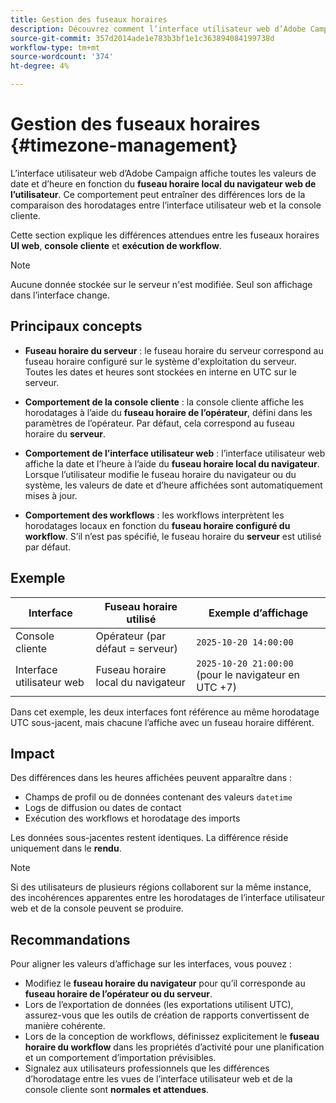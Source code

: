 ```yaml
---
title: Gestion des fuseaux horaires
description: Découvrez comment l’interface utilisateur web d’Adobe Campaign affiche les valeurs de date et d’heure en fonction des fuseaux horaires du navigateur, de l’opérateur, du workflow et du serveur.
source-git-commit: 357d2014ade1e783b3bf1e1c363894084199738d
workflow-type: tm+mt
source-wordcount: '374'
ht-degree: 4%

---
```


# Gestion des fuseaux horaires {#timezone-management}

L’interface utilisateur web d’Adobe Campaign affiche toutes les valeurs de date et d’heure en fonction du **fuseau horaire local du navigateur web de l’utilisateur**. Ce comportement peut entraîner des différences lors de la comparaison des horodatages entre l’interface utilisateur web et la console cliente.

Cette section explique les différences attendues entre les fuseaux horaires **UI web**, **console cliente** et **exécution de workflow**.

>[!NOTE]
>
>Aucune donnée stockée sur le serveur n&#39;est modifiée. Seul son affichage dans l’interface change.

## Principaux concepts

* **Fuseau horaire du serveur** : le fuseau horaire du serveur correspond au fuseau horaire configuré sur le système d&#39;exploitation du serveur. Toutes les dates et heures sont stockées en interne en UTC sur le serveur.

* **Comportement de la console cliente** : la console cliente affiche les horodatages à l’aide du **fuseau horaire de l’opérateur**, défini dans les paramètres de l’opérateur. Par défaut, cela correspond au fuseau horaire du **serveur**.

* **Comportement de l’interface utilisateur web** : l’interface utilisateur web affiche la date et l’heure à l’aide du **fuseau horaire local du navigateur**. Lorsque l’utilisateur modifie le fuseau horaire du navigateur ou du système, les valeurs de date et d’heure affichées sont automatiquement mises à jour.

* **Comportement des workflows** : les workflows interprètent les horodatages locaux en fonction du **fuseau horaire configuré du workflow**. S’il n’est pas spécifié, le fuseau horaire du **serveur** est utilisé par défaut.

## Exemple

| Interface | Fuseau horaire utilisé | Exemple d’affichage |
|------------|----------------|-----------------|
| Console cliente | Opérateur (par défaut = serveur) | `2025-10-20 14:00:00` |
| Interface utilisateur web | Fuseau horaire local du navigateur | `2025-10-20 21:00:00` (pour le navigateur en UTC +7) |

Dans cet exemple, les deux interfaces font référence au même horodatage UTC sous-jacent, mais chacune l’affiche avec un fuseau horaire différent.

## Impact

Des différences dans les heures affichées peuvent apparaître dans :

* Champs de profil ou de données contenant des valeurs `datetime`
* Logs de diffusion ou dates de contact
* Exécution des workflows et horodatage des imports

Les données sous-jacentes restent identiques. La différence réside uniquement dans le **rendu**.

>[!NOTE]
>
>Si des utilisateurs de plusieurs régions collaborent sur la même instance, des incohérences apparentes entre les horodatages de l’interface utilisateur web et de la console peuvent se produire.

## Recommandations

Pour aligner les valeurs d’affichage sur les interfaces, vous pouvez :

* Modifiez le **fuseau horaire du navigateur** pour qu’il corresponde au **fuseau horaire de l’opérateur ou du serveur**.
* Lors de l’exportation de données (les exportations utilisent UTC), assurez-vous que les outils de création de rapports convertissent de manière cohérente.
* Lors de la conception de workflows, définissez explicitement le **fuseau horaire du workflow** dans les propriétés d’activité pour une planification et un comportement d’importation prévisibles.
* Signalez aux utilisateurs professionnels que les différences d’horodatage entre les vues de l’interface utilisateur web et de la console cliente sont **normales et attendues**.
